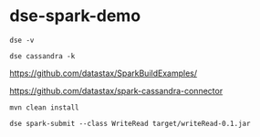 # dse-spark-demo

`dse -v`

`dse cassandra -k`


https://github.com/datastax/SparkBuildExamples/

https://github.com/datastax/spark-cassandra-connector

`mvn clean install`

`dse spark-submit --class WriteRead target/writeRead-0.1.jar`
